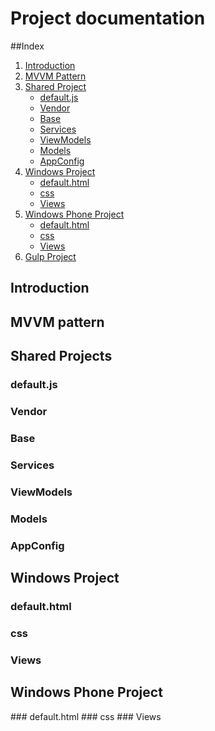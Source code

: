 # Project documentation

##Index
1. [Introduction](#introduction) 
2. [MVVM Pattern](#mvvm-pattern) 
3. [Shared Project](#shared-projects) 
    - [default.js](#defaultjs) 
    - [Vendor](#vendor) 
    - [Base](#base) 
    - [Services](#services) 
    - [ViewModels](#viewmodels) 
    - [Models](#models) 
    - [AppConfig](#appconfig) 
4. [Windows Project](#windows-project) 
    - [default.html](#defaulthtml) 
    - [css](#css) 
    - [Views](#views) 
5. [Windows Phone Project](#windows-phone-project) 
    - [default.html](#wp-defaulthtml)
    - [css](#wp-css)
    - [Views](#wp-views)
6. [Gulp Project](#gulp-project) 

## Introduction
## MVVM pattern
## Shared Projects
### default.js
### Vendor
### Base
### Services
### ViewModels
### Models
### AppConfig
## Windows Project
### default.html
### css
### Views

## Windows Phone Project
<a name="wp-defaulthtml" />
### default.html
<a name="wp-css" />
### css
<a name="wp-views" />
### Views